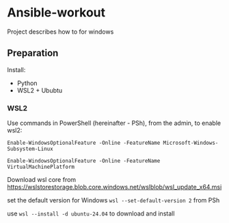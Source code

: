 # Ansible-workout
Project describes how to for windows


## Preparation

Install:
* Python
* WSL2 + Ububtu


### WSL2
Use commands in PowerShell (hereinafter - PSh), from the admin, to enable wsl2:

`Enable-WindowsOptionalFeature -Online -FeatureName Microsoft-Windows-Subsystem-Linux`

`Enable-WindowsOptionalFeature -Online -FeatureName VirtualMachinePlatform`

Download wsl core from https://wslstorestorage.blob.core.windows.net/wslblob/wsl_update_x64.msi

set the default version for Windows `wsl --set-default-version 2` from PSh

use `wsl --install -d ubuntu-24.04` to download and install 

